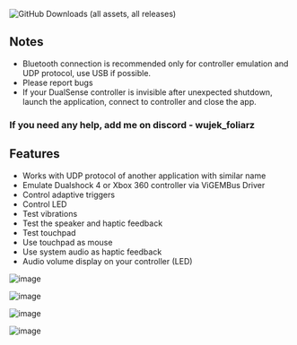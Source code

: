 ![GitHub Downloads (all assets, all releases)](https://img.shields.io/github/downloads/WujekFoliarz/DualSenseY/total)

## Notes
- Bluetooth connection is recommended only for controller emulation and UDP protocol, use USB if possible.
- Please report bugs
- If your DualSense controller is invisible after unexpected shutdown, launch the application, connect to controller and close the app.

### If you need any help, add me on discord - wujek_foliarz

## Features

- Works with UDP protocol of another application with similar name
- Emulate Dualshock 4 or Xbox 360 controller via ViGEMBus Driver
- Control adaptive triggers
- Control LED
- Test vibrations
- Test the speaker and haptic feedback
- Test touchpad
- Use touchpad as mouse
- Use system audio as haptic feedback
- Audio volume display on your controller (LED)

![image](https://github.com/user-attachments/assets/c0f085c8-4e91-4593-a72b-9ffbd3ed150d)

![image](https://github.com/user-attachments/assets/3433b12c-efee-4590-8f96-88b0d19f7263)

![image](https://github.com/user-attachments/assets/ebddc98a-daab-4288-a399-e2f37409ea5e)

![image](https://github.com/user-attachments/assets/249418a1-0e04-4910-8575-a87d5fc79401)
